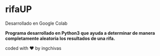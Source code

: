 # rifaUP
Desarrollado en Google Colab

**Programa desarrollado en Python3 que ayuda a determinar de manera completamente aleatoria los resultados de una rifa.**

coded with  ❤  by ingchivas
